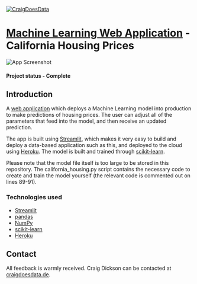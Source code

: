 [![CraigDoesData][logo]][link]

[logo]: https://www.craigdoesdata.de/img/logo/logo.png
[link]: https://www.craigdoesdata.de/


# [Machine Learning Web Application](https://californiahousing.herokuapp.com/) - California Housing Prices

![App Screenshot](https://www.craigdoesdata.de/img/calihousing.jpg)

#### Project status - Complete


## Introduction

A [web application](https://californiahousing.herokuapp.com/) which deploys a Machine Learning model into production to make predictions of housing prices. The user can adjust all of the parameters that feed into the model, and then receive an updated prediction.

The app is built using [Streamlit](https://www.streamlit.io), which makes it very easy to build and deploy a data-based application such as this, and deployed to the cloud using [Heroku](https://www.heroku.com). The model is built and trained through [scikit-learn](https://scikit-learn.org/).

Please note that the model file itself is too large to be stored in this repository. The california_housing.py script contains the necessary code to create and train the model yourself (the relevant code is commented out on lines 89-91).


### Technologies used
* [Streamlit](https://www.streamlit.io)
* [pandas](https://pandas.pydata.org/)
* [NumPy](https://numpy.org)
* [scikit-learn](https://scikit-learn.org/)
* [Heroku](https://www.heroku.com)


## Contact
All feedback is warmly received. Craig Dickson can be contacted at [craigdoesdata.de](https://www.craigdoesdata.de/contact.html).

